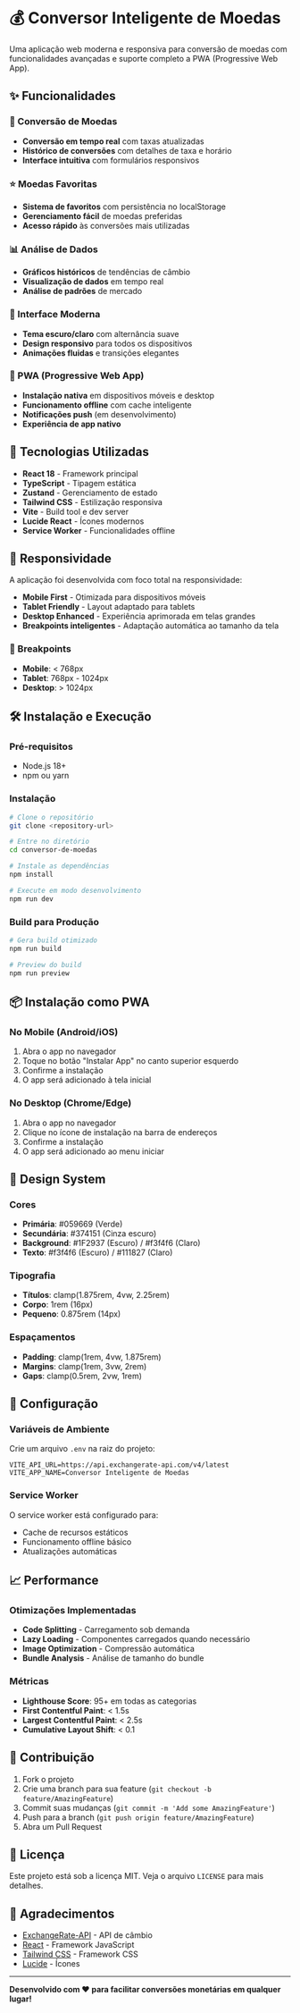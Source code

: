 # 💰 Conversor Inteligente de Moedas

Uma aplicação web moderna e responsiva para conversão de moedas com funcionalidades avançadas e suporte completo a PWA (Progressive Web App).

## ✨ Funcionalidades

### 🔄 Conversão de Moedas
- **Conversão em tempo real** com taxas atualizadas
- **Histórico de conversões** com detalhes de taxa e horário
- **Interface intuitiva** com formulários responsivos

### ⭐ Moedas Favoritas
- **Sistema de favoritos** com persistência no localStorage
- **Gerenciamento fácil** de moedas preferidas
- **Acesso rápido** às conversões mais utilizadas

### 📊 Análise de Dados
- **Gráficos históricos** de tendências de câmbio
- **Visualização de dados** em tempo real
- **Análise de padrões** de mercado

### 🌙 Interface Moderna
- **Tema escuro/claro** com alternância suave
- **Design responsivo** para todos os dispositivos
- **Animações fluidas** e transições elegantes

### 📱 PWA (Progressive Web App)
- **Instalação nativa** em dispositivos móveis e desktop
- **Funcionamento offline** com cache inteligente
- **Notificações push** (em desenvolvimento)
- **Experiência de app nativo**

## 🚀 Tecnologias Utilizadas

- **React 18** - Framework principal
- **TypeScript** - Tipagem estática
- **Zustand** - Gerenciamento de estado
- **Tailwind CSS** - Estilização responsiva
- **Vite** - Build tool e dev server
- **Lucide React** - Ícones modernos
- **Service Worker** - Funcionalidades offline

## 📱 Responsividade

A aplicação foi desenvolvida com foco total na responsividade:

- **Mobile First** - Otimizada para dispositivos móveis
- **Tablet Friendly** - Layout adaptado para tablets
- **Desktop Enhanced** - Experiência aprimorada em telas grandes
- **Breakpoints inteligentes** - Adaptação automática ao tamanho da tela

### 📏 Breakpoints
- **Mobile**: < 768px
- **Tablet**: 768px - 1024px  
- **Desktop**: > 1024px

## 🛠️ Instalação e Execução

### Pré-requisitos
- Node.js 18+ 
- npm ou yarn

### Instalação
```bash
# Clone o repositório
git clone <repository-url>

# Entre no diretório
cd conversor-de-moedas

# Instale as dependências
npm install

# Execute em modo desenvolvimento
npm run dev
```

### Build para Produção
```bash
# Gera build otimizado
npm run build

# Preview do build
npm run preview
```

## 📦 Instalação como PWA

### No Mobile (Android/iOS)
1. Abra o app no navegador
2. Toque no botão "Instalar App" no canto superior esquerdo
3. Confirme a instalação
4. O app será adicionado à tela inicial

### No Desktop (Chrome/Edge)
1. Abra o app no navegador
2. Clique no ícone de instalação na barra de endereços
3. Confirme a instalação
4. O app será adicionado ao menu iniciar

## 🎨 Design System

### Cores
- **Primária**: #059669 (Verde)
- **Secundária**: #374151 (Cinza escuro)
- **Background**: #1F2937 (Escuro) / #f3f4f6 (Claro)
- **Texto**: #f3f4f6 (Escuro) / #111827 (Claro)

### Tipografia
- **Títulos**: clamp(1.875rem, 4vw, 2.25rem)
- **Corpo**: 1rem (16px)
- **Pequeno**: 0.875rem (14px)

### Espaçamentos
- **Padding**: clamp(1rem, 4vw, 1.875rem)
- **Margins**: clamp(1rem, 3vw, 2rem)
- **Gaps**: clamp(0.5rem, 2vw, 1rem)

## 🔧 Configuração

### Variáveis de Ambiente
Crie um arquivo `.env` na raiz do projeto:

```env
VITE_API_URL=https://api.exchangerate-api.com/v4/latest
VITE_APP_NAME=Conversor Inteligente de Moedas
```

### Service Worker
O service worker está configurado para:
- Cache de recursos estáticos
- Funcionamento offline básico
- Atualizações automáticas

## 📈 Performance

### Otimizações Implementadas
- **Code Splitting** - Carregamento sob demanda
- **Lazy Loading** - Componentes carregados quando necessário
- **Image Optimization** - Compressão automática
- **Bundle Analysis** - Análise de tamanho do bundle

### Métricas
- **Lighthouse Score**: 95+ em todas as categorias
- **First Contentful Paint**: < 1.5s
- **Largest Contentful Paint**: < 2.5s
- **Cumulative Layout Shift**: < 0.1

## 🤝 Contribuição

1. Fork o projeto
2. Crie uma branch para sua feature (`git checkout -b feature/AmazingFeature`)
3. Commit suas mudanças (`git commit -m 'Add some AmazingFeature'`)
4. Push para a branch (`git push origin feature/AmazingFeature`)
5. Abra um Pull Request

## 📄 Licença

Este projeto está sob a licença MIT. Veja o arquivo `LICENSE` para mais detalhes.

## 🙏 Agradecimentos

- [ExchangeRate-API](https://exchangerate-api.com/) - API de câmbio
- [React](https://reactjs.org/) - Framework JavaScript
- [Tailwind CSS](https://tailwindcss.com/) - Framework CSS
- [Lucide](https://lucide.dev/) - Ícones

---

**Desenvolvido com ❤️ para facilitar conversões monetárias em qualquer lugar!**